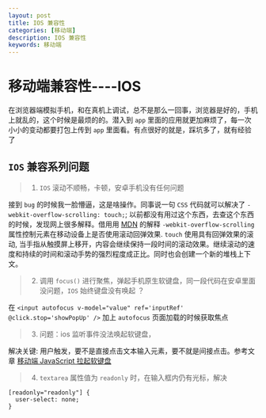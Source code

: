 ```yaml
---
layout: post
title: IOS 兼容性
categories: [移动端]
description: IOS 兼容性
keywords: 移动端
---
```


# 移动端兼容性----IOS

在浏览器端模拟手机，和在真机上调试，总不是那么一回事，浏览器是好的，手机上就乱的，这个时候是最烦的的。潜入到 `app` 里面的应用就更加麻烦了，每一次小小的变动都要打包上传到 `app` 里面看。有点很好的就是，踩坑多了，就有经验了

## `IOS` 兼容系列问题

> 1. `IOS` 滚动不顺畅，卡顿，安卓手机没有任何问题

接到 `bug` 的时候我一脸懵逼，这是啥操作。同事说一句 `CSS` 代码就可以解决了 `-webkit-overflow-scrolling: touch;`; 以前都没有用过这个东西，去查这个东西的时候，发现网上很多解释。借用用 [MDN](https://developer.mozilla.org/zh-CN/docs/Web/CSS/-webkit-overflow-scrolling) 的解释 `-webkit-overflow-scrolling` 属性控制元素在移动设备上是否使用滚动回弹效果. `touch` 使用具有回弹效果的滚动, 当手指从触摸屏上移开，内容会继续保持一段时间的滚动效果。继续滚动的速度和持续的时间和滚动手势的强烈程度成正比。同时也会创建一个新的堆栈上下文。

> 2. 调用 `focus()` 进行聚焦，弹起手机原生软键盘，同一段代码在安卓里面没问题，`IOS` 始终键盘没有唤起 ？

在 `<input autofocus v-model="value" ref='inputRef' @click.stop='showPopUp' />` 加上 `autofocus` 页面加载的时候获取焦点

> 3. 问题：ios 监听事件没法唤起软键盘，

解决关键: 用户触发，要不是直接点击文本输入元素，要不就是间接点击。参考文章
[移动端 JavaScript 拉起软键盘](http://www.iamaddy.net/2016/11/mobile-keyboard-javascript/)

> 4. `textarea` 属性值为 `readonly` 时，在输入框内仍有光标，解决

```
[readonly="readonly"] {
  user-select: none;
}
```

